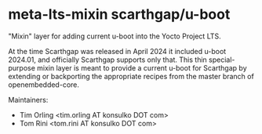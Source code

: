 # meta-lts-mixin scarthgap/u-boot

"Mixin" layer for adding current u-boot into the Yocto Project LTS.

At the time Scarthgap was released in April 2024 it included u-boot 2024.01,
and officially Scarthgap supports only that. This thin special-purpose
mixin layer is meant to provide a current u-boot for Scarthgap
by extending or backporting the appropriate recipes from the master branch of
openembedded-core.

Maintainers:
- Tim Orling <tim.orling AT konsulko DOT com>
- Tom Rini <tom.rini AT konsulko DOT com>
